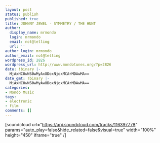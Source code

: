 ```yaml
---
layout: post
status: publish
published: true
title: JOHNNY JEWEL - SYMMETRY / THE HUNT
author:
  display_name: mrmondo
  login: mrmondo
  email: not@telling
  url: ''
author_login: mrmondo
author_email: not@telling
wordpress_id: 2826
wordpress_url: http://www.mondotunes.org/?p=2826
date: !binary |-
  MjAxNC0wNS0wMyAxODoxNjoxMCArMDAwMA==
date_gmt: !binary |-
  MjAxNC0wNS0wMyAwODoxNjoxMCArMDAwMA==
categories:
- Mondo Music
tags:
- electronic
- film
comments: []
---
```

[soundcloud url="https://api.soundcloud.com/tracks/116397778" params="auto_play=false&hide_related=false&visual=true" width="100%" height="450" iframe="true" /]
